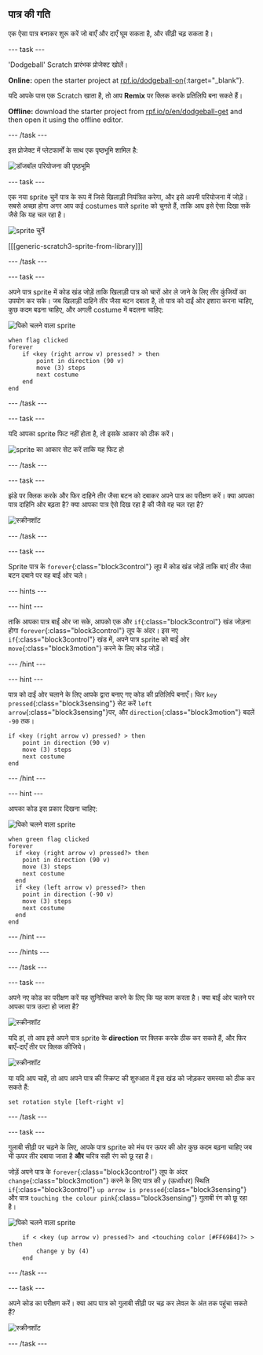 ## पात्र की गति

एक ऐसा पात्र बनाकर शुरू करें जो बाएँ और दाएँ घूम सकता है, और सीढ़ी चढ़ सकता है।

\--- task \---

'Dodgeball' Scratch प्रारंभक प्रोजेक्ट खोलें।

**Online:** open the starter project at [rpf.io/dodgeball-on](https://rpf.io/dodgeball-on){:target="_blank"}.

यदि आपके पास एक Scratch खाता है, तो आप **Remix** पर क्लिक करके प्रतिलिपि बना सकते हैं।

**Offline:** download the starter project from [rpf.io/p/en/dodgeball-get](https://rpf.io/p/en/dodgeball-get) and then open it using the offline editor.

\--- /task \---

इस प्रोजेक्ट में प्लेटफार्मों के साथ एक पृष्ठभूमि शामिल है:

![डॉजबॉल परियोजना की पृष्ठभूमि](images/dodge-background.png)

\--- task \---

एक नया sprite चुनें पात्र के रूप में जिसे खिलाड़ी नियंत्रित करेगा, और इसे अपनी परियोजना में जोड़ें। सबसे अच्छा होगा अगर आप कई costumes वाले sprite को चुनते हैं, ताकि आप इसे ऐसा दिखा सकें जैसे कि यह चल रहा है।

![sprite चुनें](images/dodge-characters.png)

[[[generic-scratch3-sprite-from-library]]]

\--- /task \---

\--- task \---

अपने पात्र sprite में कोड खंड जोड़ें ताकि खिलाड़ी पात्र को चारों ओर ले जाने के लिए तीर कुंजियों का उपयोग कर सके। जब खिलाड़ी दाहिने तीर जैसा बटन दबाता है, तो पात्र को दाईं ओर इशारा करना चाहिए, कुछ कदम बढना चाहिए, और अगली costume में बदलना चाहिए:

![पिको चलने वाला sprite](images/pico_walking_sprite.png)

```blocks3
when flag clicked
forever
    if <key (right arrow v) pressed? > then
        point in direction (90 v)
        move (3) steps
        next costume
    end
end
```

\--- /task \---

\--- task \---

यदि आपका sprite फिट नहीं होता है, तो इसके आकार को ठीक करें।

![sprite का आकार सेट करें ताकि यह फिट हो](images/dodge-sprite-size-annotated.png)

\--- /task \---

\--- task \---

झंडे पर क्लिक करके और फिर दाहिने तीर जैसा बटन को दबाकर अपने पात्र का परीक्षण करें। क्या आपका पात्र दाहिनि ओर बढ़ता है? क्या आपका पात्र ऐसे दिख रहा है की जैसे वह चल रहा है?

![स्क्रीनशॉट](images/dodge-walking.png)

\--- /task \---

\--- task \---

Sprite पात्र के `forever`{:class="block3control"} लूप में कोड खंड जोड़ें ताकि बाएं तीर जैसा बटन दबाने पर वह बाईं ओर चले।

\--- hints \---

\--- hint \---

ताकि आपका पात्र बाईं ओर जा सके, आपको एक और `if`{:class="block3control"} खंड जोड़ना होगा `forever`{:class="block3control"} लूप के अंदर। इस नए `if`{:class="block3control"} खंड में, अपने पात्र sprite को बाईं ओर `move`{:class="block3motion"} करने के लिए कोड जोड़ें।

\--- /hint \---

\--- hint \---

पात्र को दाईं ओर चलाने के लिए आपके द्वारा बनाए गए कोड की प्रतिलिपि बनाएँ। फिर `key pressed`{:class="block3sensing"} सेट करें `left arrow`{:class="block3sensing"}पर, और `direction`{:class="block3motion"} बदलें `-90` तक।

```blocks3
if <key (right arrow v) pressed? > then
    point in direction (90 v)
    move (3) steps
    next costume
end
```

\--- /hint \---

\--- hint \---

आपका कोड इस प्रकार दिखना चाहिए:

![पिको चलने वाला sprite](images/pico_walking_sprite.png)

```blocks3
when green flag clicked
forever 
  if <key (right arrow v) pressed?> then 
    point in direction (90 v)
    move (3) steps
    next costume
  end
  if <key (left arrow v) pressed?> then 
    point in direction (-90 v)
    move (3) steps
    next costume
  end
end
```

\--- /hint \---

\--- /hints \---

\--- /task \---

\--- task \---

अपने नए कोड का परीक्षण करें यह सुनिश्चित करने के लिए कि यह काम करता है। क्या बाईं ओर चलने पर आपका पात्र उल्टा हो जाता है?

![स्क्रीनशॉट](images/dodge-upside-down.png)

यदि हां, तो आप इसे अपने पात्र sprite के **direction** पर क्लिक करके ठीक कर सकते हैं, और फिर बाएँ-दाएँ तीर पर क्लिक कीजिये।

![स्क्रीनशॉट](images/dodge-left-right-annotated.png)

या यदि आप चाहें, तो आप अपने पात्र की स्क्रिप्ट की शुरुआत में इस खंड को जोड़कर समस्या को ठीक कर सकते हैं:

```blocks3
set rotation style [left-right v]
```

\--- /task \---

\--- task \---

गुलाबी सीढ़ी पर चढ़ने के लिए, आपके पात्र sprite को मंच पर ऊपर की ओर कुछ कदम बढ़ना चाहिए जब भी ऊपर तीर दबाया जाता है **और** चरित्र सही रंग को छू रहा है।

जोड़ें अपने पात्र के `forever`{:class="block3control"} लूप के अंदर `change`{:class="block3motion"} करने के लिए पात्र की `y` (ऊर्ध्वाधर) स्थिति `if`{:class="block3control"} `up arrow is pressed`{:class="block3sensing"} और पात्र `touching the colour pink`{:class="block3sensing"} गुलाबी रंग को छू रहा है।

![पिको चलने वाला sprite](images/pico_walking_sprite.png)

```blocks3
    if < <key (up arrow v) pressed?> and <touching color [#FF69B4]?> > then
        change y by (4)
    end
```

\--- /task \---

\--- task \---

अपने कोड का परीक्षण करें। क्या आप पात्र को गुलाबी सीढ़ी पर चढ़ कर लेवल के अंत तक पहुंचा सकते हैं?

![स्क्रीनशॉट](images/dodge-test-character.png)

\--- /task \---
